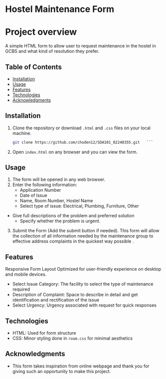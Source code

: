 # Hostel Maintenance Form

# Project overview
A simple HTML form to allow user to request maintenance in the hostel in GCBS and what kind of resolution they prefer.

## Table of Contents
- [Installation](#installation)
- [Usage](#usage)
- [Features](#features)
- [Technologies](#technologies)
- [Acknowledgments](#acknowledgments)

## Installation

1. Clone the repository or download `.html` and `.css` files on your local machine.
   ```bash
   git clone https://github.com/choden12/SDA101_02240355.git   ```
2. Open `index.html` on any browser and you can view the form.

## Usage
1. The form will be opened in any web browser.
2. Enter the following information:
    - Application Number
    - Date of Issue
    - Name, Room Number, Hostel Name
    - Select type of issue: Electrical, Plumbing, Furniture, Other
- Give full descriptions of the problem and preferred solution
    - Specify whether the problem is urgent.
3. Submit the Form (Add the submit button if needed).
This form will allow the collection of all information needed by the maintenance group to effective address complaints in the quickest way possible .

## Features
Responsive Form Layout
Optimized for user-friendly experience on desktop and mobile devices.
- Select Issue Category: The facility to select the type of maintenance required
- Description of Complaint: Space to describe in detail and get identification and rectification of the issue
- Select Urgency: Urgency associated with request for quick responses

## Technologies
- HTML: Used for form structure
- CSS: Minor styling done in `room.css` for minimal aesthetics

## Acknowledgments

- This form takes inspiration from online webpage and thank you for giving such an opportunity to make this project.

